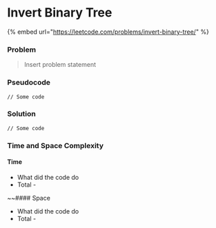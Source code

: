 # Invert Binary Tree

{% embed url="https://leetcode.com/problems/invert-binary-tree/" %}

### Problem

> Insert problem statement

### Pseudocode

```
// Some code

```

### Solution

```
// Some code
```

### Time and Space Complexity

#### Time

- What did the code do
- Total -&#x20;

~~#### Space

- What did the code do
- Total -
